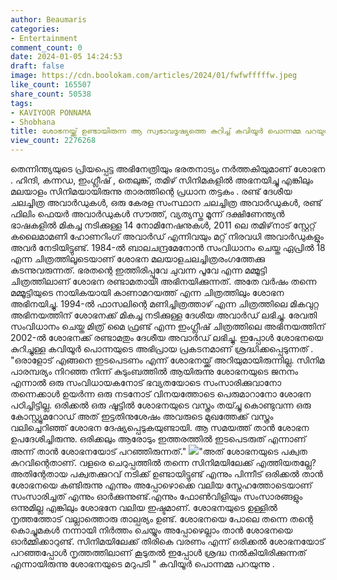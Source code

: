 ```yaml
---
author: Beaumaris
categories:
- Entertainment
comment_count: 0
date: 2024-01-05 14:24:53
draft: false
image: https://cdn.boolokam.com/articles/2024/01/fwfwfffffw.jpeg
like_count: 165507
share_count: 50538
tags:
- KAVIYOOR PONNAMA
- Shobhana
title: ശോഭനയ്ക്ക് ഉണ്ടായിരുന്ന ആ സ്വഭാവദൂഷ്യത്തെ കുറിച്ച് കവിയൂർ പൊന്നമ്മ പറയുന്നു
view_count: 2276268
---
```


തെന്നിന്ത്യയുടെ പ്രിയപ്പെട്ട അഭിനേത്രിയും ഭരതനാട്യം നർത്തകിയുമാണ് ശോഭന . ഹിന്ദി, കന്നഡ, ഇംഗ്ലീഷ് , തെലുങ്ക്, തമിഴ് സിനിമകളിൽ അഭനയിച്ചു എങ്കിലും മലയാളം സിനിമയായിരുന്നു താരത്തിന്റെ പ്രധാന തട്ടകം . രണ്ട് ദേശീയ ചലച്ചിത്ര അവാർഡുകൾ, ഒരു കേരള സംസ്ഥാന ചലച്ചിത്ര അവാർഡുകൾ, രണ്ട് ഫിലിം ഫെയർ അവാർഡുകൾ സൗത്ത്, വ്യത്യസ്ത മൂന്ന് ദക്ഷിണേന്ത്യൻ ഭാഷകളിൽ മികച്ച നടിക്കുള്ള 14 നോമിനേഷനുകൾ, 2011 ലെ തമിഴ്‌നാട് സ്റ്റേറ്റ് കലൈമാമണി ഹോണറിംഗ് അവാർഡ് എന്നിവയും മറ്റ് നിരവധി അവാർഡുകളും അവർ നേടിയിട്ടുണ്ട്. 1984-ൽ ബാലചന്ദ്രമേനോൻ സംവിധാനം ചെയ്ത ഏപ്രിൽ 18 എന്ന ചിത്രത്തിലൂടെയാണ് ശോഭന മലയാളചലച്ചിത്രരംഗത്തേക്കു കടന്നുവരുന്നത്. ഭരതന്റെ ഇത്തിരിപ്പൂവേ ചുവന്ന പൂവേ എന്ന മമ്മൂട്ടി ചിത്രത്തിലാണ് ശോഭന രണ്ടാമതായി അഭിനയിക്കുന്നത്. അതേ വർഷം തന്നെ മമ്മൂട്ടിയുടെ നായികയായി കാണാമറയത്ത് എന്ന ചിത്രത്തിലും ശോഭന അഭിനയിച്ചു. 1994-ൽ ഫാസലിന്റെ മണിച്ചിത്രത്താഴ് എന്ന ചിത്രത്തിലെ മികവുറ്റ അഭിനയത്തിന് ശോഭനക്ക് മികച്ച നടിക്കുള്ള ദേശീയ അവാർഡ് ലഭിച്ചു. രേവതി സംവിധാനം ചെയ്ത മിത്ര് മൈ ഫ്രണ്ട് എന്ന ഇംഗ്ലീഷ് ചിത്രത്തിലെ അഭിനയത്തിന് 2002-ൽ ശോഭനക്ക് രണ്ടാമതും ദേശീയ അവാർഡ് ലഭിച്ചു. ഇപ്പോൾ ശോഭനയെ കുറിച്ചുള്ള കവിയൂർ പൊന്നയുടെ അഭിപ്രായ പ്രകടനമാണ് ശ്രദ്ധിക്കപ്പെടുന്നത് . "ഒരാളോട് എങ്ങനെ ഇടപെടണം എന്ന് ശോഭനയ്ക്ക് അറിയുമായിരുന്നില്ല. സിനിമ പാരമ്പര്യം നിറഞ്ഞ നിന്ന് കുടുംബത്തിൽ ആയിരുന്നു ശോഭനയുടെ ജനനം എന്നാൽ ഒരു സംവിധായകനോട് ഭവ്യതയോടെ സംസാരിക്കുവാനോ തന്നെക്കാൾ ഉയർന്ന ഒരു നടനോട് വിനയത്തോടെ പെരുമാറാനോ ശോഭന പഠിച്ചിട്ടില്ല. ഒരിക്കൽ ഒരു ഷൂട്ടിൽ ശോഭനയുടെ വസ്ത്രം തയ്ച്ചു കൊണ്ടുവന്ന ഒരു കോസ്റ്റ്യൂമറോഡ് അത് ഇട്ടതിനുശേഷം അവരുടെ മുഖത്തേക്ക് വസ്ത്രം വലിച്ചെറിഞ്ഞ് ശോഭന ദേഷ്യപ്പെടുകയുണ്ടായി. ആ സമയത്ത് താൻ ശോഭന ഉപദേശിച്ചിരുന്നു. ഒരിക്കലും ആരോടും ഇത്തരത്തിൽ ഇടപെടരുത് എന്നാണ് അന്ന് താൻ ശോഭനയോട് പറഞ്ഞിരുന്നത്." ![](https://cdn.boolokam.com/articles/2024/01/fwfwfffffw.jpeg)"അത് ശോഭനയുടെ പക്വത കുറവിന്റെതാണ്. വളരെ ചെറുപ്പത്തിൽ തന്നെ സിനിമയിലേക്ക് എത്തിയതല്ലേ? അതിന്റേതായ പക്വതക്കുറവ് നടിക്ക് ഉണ്ടായിട്ടുണ്ട് എന്നും പിന്നീട് ഒരിക്കൽ താൻ ശോഭനയെ കണ്ടിരുന്നു എന്നും അപ്പോഴൊക്കെ വലിയ സ്നേഹത്തോടെയാണ് സംസാരിച്ചത് എന്നും ഓർക്കുന്നുണ്ട്.എന്നും ഫോൺവിളിയും സംസാരങ്ങളും ഒന്നുമില്ല എങ്കിലും ശോഭനേ വലിയ ഇഷ്ടമാണ്. ശോഭനയുടെ ഉള്ളിൽ നൃത്തത്തോട് വല്ലാത്തൊരു താല്പര്യം ഉണ്ട്. ശോഭനയെ പോലെ തന്നെ തന്റെ കൊച്ചുമകൾ നന്നായി നിർത്തം ചെയ്യും അപ്പോഴെല്ലാം താൻ ശോഭനയെ ഓർമ്മിക്കാറുണ്ട്. സിനിമയിലേക്ക് തിരികെ വരണം എന്ന് ഒരിക്കൽ ശോഭനയോട് പറഞ്ഞപ്പോൾ നൃത്തത്തിലാണ് കൂടുതൽ ഇപ്പോൾ ശ്രദ്ധ നൽകിയിരിക്കുന്നത് എന്നായിരുന്നു ശോഭനയുടെ മറുപടി " കവിയൂർ പൊന്നമ്മ പറയുന്നു .